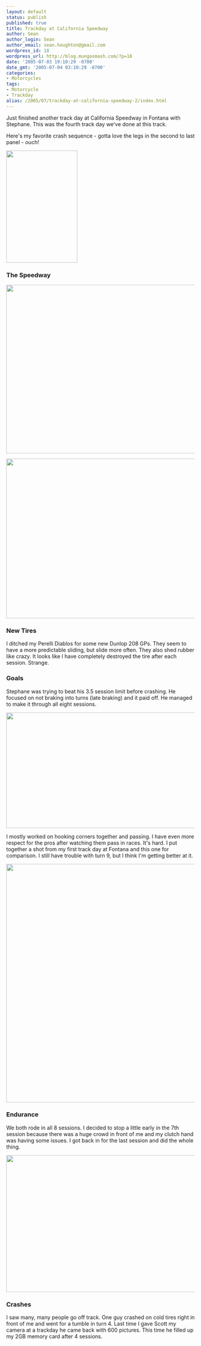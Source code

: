 ```yaml
---
layout: default
status: publish
published: true
title: Trackday at California Speedway
author: Sean
author_login: Sean
author_email: sean.houghton@gmail.com
wordpress_id: 18
wordpress_url: http://blog.mungosmash.com/?p=18
date: '2005-07-03 19:10:29 -0700'
date_gmt: '2005-07-04 03:10:29 -0700'
categories:
- Motorcycles
tags:
- Motorcycle
- Trackday
alias: /2005/07/trackday-at-california-speedway-2/index.html
---
```

Just finished another track day at California Speedway in Fontana with Stephane.  This was the fourth track day we've done at this track.

Here's my favorite crash sequence - gotta love the legs in the second to last panel - ouch!

<a href="{{site.url_root}}/assets/data/2005/07/Trackday_Crash.jpeg"><img src="{{site.url_root}}/assets/data/2005/07/Trackday_Crash-190x300.jpg" alt="" title="Trackday_Crash" width="190" height="300" class="aligncenter size-medium wp-image-764" /></a>

### The Speedway

<a href="{{site.url_root}}/assets/data/2005/07/SeanTurn1Fontana.jpeg"><img src="{{site.url_root}}/assets/data/2005/07/SeanTurn1Fontana.jpeg" alt="" title="SeanTurn1Fontana" width="640" height="451" class="aligncenter size-full wp-image-765" /></a>

<a href="{{site.url_root}}/assets/data/2005/07/WaitingInGaragesFontana.jpeg"><img src="{{site.url_root}}/assets/data/2005/07/WaitingInGaragesFontana.jpeg" alt="" title="WaitingInGaragesFontana" width="640" height="427" class="aligncenter size-full wp-image-766" /></a>

### New Tires

I ditched my Perelli Diablos for some new Dunlop 208 GPs.  They seem to have a more predictable sliding, but slide more often.  They also shed rubber like crazy.  It looks like I have completely destroyed the tire after each session.  Strange.

### Goals

Stephane was trying to beat his 3.5 session limit before crashing.  He focused on not braking into turns (late braking) and it paid off.  He managed to make it through all eight sessions.

<a href="{{site.url_root}}/assets/data/2005/07/StephaneTurn9Fontana.jpeg"><img src="{{site.url_root}}/assets/data/2005/07/StephaneTurn9Fontana.jpeg" alt="" title="StephaneTurn9Fontana" width="640" height="309" class="aligncenter size-full wp-image-767" /></a>

I mostly worked on hooking corners together and passing.  I have even more respect for the pros after watching them pass in races.  It's hard.  I put together a shot from my first track day at Fontana and this one for comparison.  I still have trouble with turn 9, but I think I'm getting better at it.

<a href="{{site.url_root}}/assets/data/2005/07/Turn9StyleComparison.jpeg"><img src="{{site.url_root}}/assets/data/2005/07/Turn9StyleComparison.jpeg" alt="" title="Turn9StyleComparison" width="640" height="638" class="aligncenter size-full wp-image-768" /></a>

### Endurance

We both rode in all 8 sessions.  I decided to stop a little early in the 7th session because there was a huge crowd in front of me and my clutch hand was having some issues.  I got back in for the last session and did the whole thing.

<a href="{{site.url_root}}/assets/data/2005/07/StephaneTurn2Fontana.jpeg"><img src="{{site.url_root}}/assets/data/2005/07/StephaneTurn2Fontana.jpeg" alt="" title="StephaneTurn2Fontana" width="640" height="366" class="aligncenter size-full wp-image-770" /></a>

### Crashes

I saw many, many people go off track.  One guy crashed on cold tires right in front of me and went for a tumble in turn 4.  Last time I gave Scott my camera at a trackday he came back with 600 pictures.  This time he filled up my 2GB memory card after 4 sessions.


